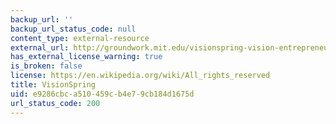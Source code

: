 ```yaml
---
backup_url: ''
backup_url_status_code: null
content_type: external-resource
external_url: http://groundwork.mit.edu/visionspring-vision-entrepreneurs/
has_external_license_warning: true
is_broken: false
license: https://en.wikipedia.org/wiki/All_rights_reserved
title: VisionSpring
uid: e9286cbc-a510-459c-b4e7-9cb184d1675d
url_status_code: 200
---
```

